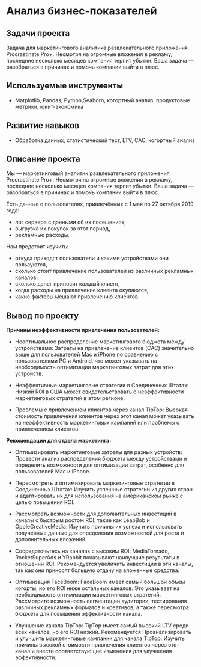 # Анализ бизнес-показателей

## Задачи проекта
Задача для маркетингового аналитика развлекательного приложения Procrastinate Pro+. Несмотря на огромные вложения в рекламу, последние несколько месяцев компания терпит убытки. Ваша задача — разобраться в причинах и помочь компании выйти в плюс.

## Используемые инструменты
- Matplotlib, Pandas, Python,Seaborn, когортный анализ, продуктовые метрики, юнит-экономика

## Развитие навыков
- Обработка данных, статистический тест, LTV, CAC, когортный анализ

## Описание проекта
Мы — маркетинговый аналитик развлекательного приложения Procrastinate Pro+. Несмотря на огромные вложения в рекламу, последние несколько месяцев компания терпит убытки. Ваша задача — разобраться в причинах и помочь компании выйти в плюс.

Есть данные о пользователях, привлечённых с 1 мая по 27 октября 2019 года:
- лог сервера с данными об их посещениях,
- выгрузка их покупок за этот период,
- рекламные расходы.

  
Нам предстоит изучить:
- откуда приходят пользователи и какими устройствами они пользуются,
- сколько стоит привлечение пользователей из различных рекламных каналов;
- сколько денег приносит каждый клиент,
- когда расходы на привлечение клиента окупаются,
- какие факторы мешают привлечению клиентов.


## Вывод по проекту

**Причины неэффективности привлечения пользователей:**
- Неоптимальное распределение маркетингового бюджета между устройствами: Затраты на привлечение клиентов (CAC) значительно выше для пользователей Mac и iPhone по сравнению с пользователями PC и Android, что может указывать на необходимость оптимизации маркетинговых затрат для этих устройств.


- Неэффективные маркетинговые стратегии в Соединенных Штатах: Низкий ROI в США может свидетельствовать о неэффективности маркетинговых стратегий в этом регионе.


- Проблемы с привлечением клиентов через канал TipTop: Высокая стоимость привлечения клиентов через этот канал может указывать на неэффективность маркетинговых кампаний или проблемы с привлечением клиентов.


**Рекомендации для отдела маркетинга:**

- Оптимизировать маркетинговые затраты для разных устройств: Провести анализ распределения бюджета между устройствами и определить возможности для оптимизации затрат, особенно для пользователей Mac и iPhone.


- Пересмотреть и оптимизировать маркетинговые стратегии в Соединенных Штатах: Изучить успешные стратегии из других стран и адаптировать их для использования на американском рынке с целью повышения ROI.


- Рассмотреть возможности для дополнительных инвестиций в каналы с быстрым ростом ROI, такие как LeapBob и OppleCreativeMedia: Изучить причины их успеха и использовать полученные данные для определения возможностей для роста и дополнительных вложений.


- Сосредоточьтесь на каналах с высоким ROI: MediaTornado, RocketSuperAds и YRabbit показывают наилучшие результаты в отношении ROI. Рекомендуется увеличить инвестиции в эти каналы, так как они приносят большую отдачу на вложенные средства.



- Оптимизация FaceBoom: FaceBoom имеет самый большой объем когорты, но его ROI ниже остальных каналов. Это указывает на необходимость оптимизации маркетинговых стратегий. Рассмотрите возможность сегментации аудитории, тестирования различных рекламных форматов и креативов, а также пересмотра бюджета для повышения эффективности канала.



- Улучшение канала TipTop: TipTop имеет самый высокий LTV среди всех каналов, но его ROI низкий. Рекомендуется Проанализировать и улучшить маркетинговые кампании для канала TipTop: Изучить причины высокой стоимости привлечения клиентов через этот канал и внести соответствующие изменения для улучшения эффективности.

